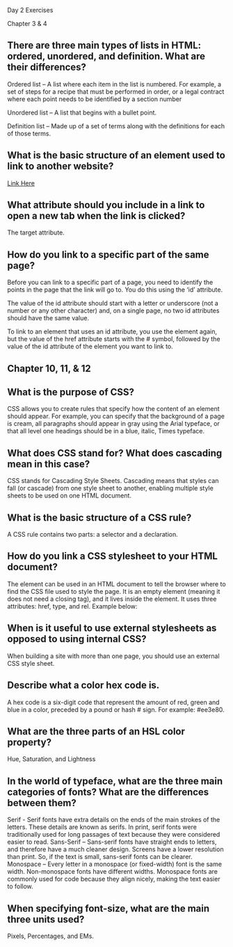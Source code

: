 Day 2 Exercises

Chapter 3 & 4

## There are three main types of lists in HTML: ordered, unordered, and definition. What are their differences?
Ordered list – A list where each item in the list is numbered. For example, a set of steps for a recipe that must be performed in order, or a legal contract where each point needs to be identified by a section number

Unordered list – A list that begins with a bullet point.

Definition list – Made up of a set of terms along with the definitions for each of those terms.

## What is the basic structure of an element used to link to another website?
<a href=”http://www.linkhere.com”>Link Here</a>

## What attribute should you include in a link to open a new tab when the link is clicked?
The target attribute.

## How do you link to a specific part of the same page?
Before you can link to a specific part of a page, you need to identify the points in the page that the link will go to. You do this using the ‘id’ attribute.

The value of the id attribute should start with a letter or underscore (not a number or any other character) and, on a single page, no two id attributes should have the same value.

To link to an element that uses an id attribute, you use the <a> element again, but the value of the href attribute starts with the # symbol, followed by the value of the id attribute of the element you want to link to.

## Chapter 10, 11, & 12

## What is the purpose of CSS?
CSS allows you to create rules that specify how the content of an element should appear.
For example, you can specify that the background of a page is cream, all paragraphs should appear in gray using the Arial typeface, or that all level one headings should be in a blue, italic, Times typeface.

## What does CSS stand for? What does cascading mean in this case?
CSS stands for Cascading Style Sheets. Cascading means that styles can fall (or cascade) from one style sheet to another, enabling multiple style sheets to be used on one HTML document.

## What is the basic structure of a CSS rule?
A CSS rule contains two parts: a selector and a declaration.

## How do you link a CSS stylesheet to your HTML document?
The <link> element can be used in an HTML document to tell the browser where to find the CSS file used to style the page. It is an empty element (meaning it does not need a closing tag), and it lives inside the <head> element. It uses three attributes: href, type, and rel. Example below:
<link href=”css/style.css” type=”text/css” rel=”stylesheet” />

## When is it useful to use external stylesheets as opposed to using internal CSS?
When building a site with more than one page, you should use an external CSS style sheet.

## Describe what a color hex code is.
A hex code is a six-digit code that represent the amount of red, green and blue in a color, preceded by a pound or hash # sign. For example: #ee3e80.

## What are the three parts of an HSL color property?
Hue, Saturation, and Lightness
## In the world of typeface, what are the three main categories of fonts? What are the differences between them?
Serif - Serif fonts have extra details on the ends of the main strokes of the letters. These details are known as serifs. In print, serif fonts were traditionally used for long passages of text because they were considered easier to read.
Sans-Serif – Sans-serif fonts have straight ends to letters, and therefore have a much cleaner design. Screens have a lower resolution than print. So, if the text is small, sans-serif fonts can be clearer.
Monospace – Every letter in a monospace (or fixed-width) font is the same width. Non-monospace fonts have different widths. Monospace fonts are commonly used for code because they align nicely, making the text easier to follow.

## When specifying font-size, what are the main three units used?
Pixels, Percentages, and EMs.
